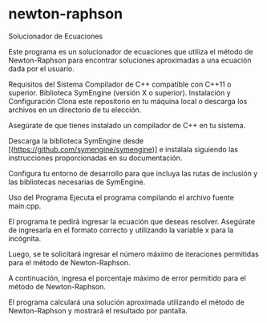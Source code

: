 # newton-raphson
Solucionador de Ecuaciones

Este programa es un solucionador de ecuaciones que utiliza el método de Newton-Raphson para encontrar soluciones aproximadas a una ecuación dada por el usuario.

Requisitos del Sistema
Compilador de C++ compatible con C++11 o superior.
Biblioteca SymEngine (versión X o superior).
Instalación y Configuración
Clona este repositorio en tu máquina local o descarga los archivos en un directorio de tu elección.

Asegúrate de que tienes instalado un compilador de C++ en tu sistema.

Descarga la biblioteca SymEngine desde [(https://github.com/symengine/symengine)] e instálala siguiendo las instrucciones proporcionadas en su documentación.

Configura tu entorno de desarrollo para que incluya las rutas de inclusión y las bibliotecas necesarias de SymEngine.

Uso del Programa
Ejecuta el programa compilando el archivo fuente main.cpp.

El programa te pedirá ingresar la ecuación que deseas resolver. Asegúrate de ingresarla en el formato correcto y utilizando la variable x para la incógnita.

Luego, se te solicitará ingresar el número máximo de iteraciones permitidas para el método de Newton-Raphson.

A continuación, ingresa el porcentaje máximo de error permitido para el método de Newton-Raphson.

El programa calculará una solución aproximada utilizando el método de Newton-Raphson y mostrará el resultado por pantalla.
